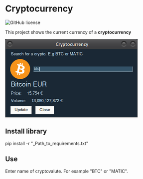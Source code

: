 # Cryptocurrency

![GitHub license](https://img.shields.io/badge/License-MIT-GREEN)


 This project shows the current currency of a **cryptocurrency**

![Screenshot del tuo progetto](/img/screenshot.png)

## Install library 

pip install -r "_Path_to_requirements.txt"

## Use

Enter name of cryptovalute. For esample "BTC" or "MATIC".


